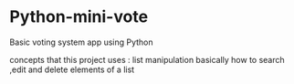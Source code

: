 # Python-mini-vote
Basic voting system app using Python

concepts that this project uses : list manipulation basically how to search ,edit and delete elements of a list

